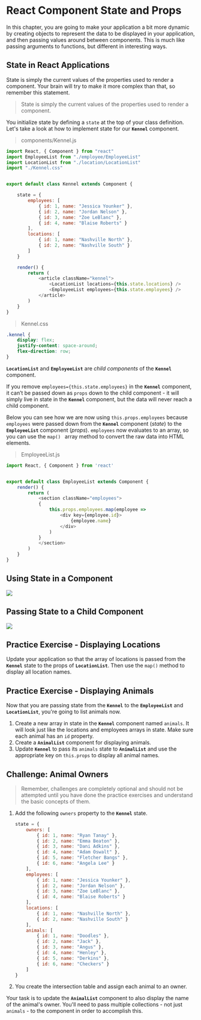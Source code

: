 # React Component State and Props

In this chapter, you are going to make your application a bit more dynamic by creating objects to represent the data to be displayed in your application, and then passing values around between components. This is much like passing arguments to functions, but different in interesting ways.

## State in React Applications

State is simply the current values of the properties used to render a component. Your brain will try to make it more complex than that, so remember this statement.

> State is simply the current values of the properties used to render a component.

You initialize state by defining a `state` at the top of your class definition. Let's take a look at how to implement state for our **`Kennel`** component.

> components/Kennel.js

```js
import React, { Component } from "react"
import EmployeeList from "./employee/EmployeeList"
import LocationList from "./location/LocationList"
import "./Kennel.css"


export default class Kennel extends Component {

    state = {
        employees: [
            { id: 1, name: "Jessica Younker" },
            { id: 2, name: "Jordan Nelson" },
            { id: 3, name: "Zoe LeBlanc" },
            { id: 4, name: "Blaise Roberts" }
        ],
        locations: [
            { id: 1, name: "Nashville North" },
            { id: 2, name: "Nashville South" }
        ]
    }

    render() {
        return (
            <article className="kennel">
                <LocationList locations={this.state.locations} />
                <EmployeeList employees={this.state.employees} />
            </article>
        )
    }
}
```

> Kennel.css

```css
.kennel {
    display: flex;
    justify-content: space-around;
    flex-direction: row;
}
```

**`LocationList`** and **`EmployeeList`** are _child components_ of the **`Kennel`** component.

If you remove `employees={this.state.employees}` in the **`Kennel`** component, it can’t be passed down as `props` down to the child component - it will simply live in state in the **`Kennel`** component, but the data will never reach a child component.

Below you can see how we are now using `this.props.employees` because `employees` were passed down from the  **`Kennel`** component (_state_) to the  **`EmployeeList`** component (_props_). `employees` now evaluates to an array, so you can use the `map() ` array method to convert the raw data into HTML elements.


> EmployeeList.js

```js
import React, { Component } from 'react'


export default class EmployeeList extends Component {
    render() {
        return (
            <section className="employees">
            {
                this.props.employees.map(employee =>
                    <div key={employee.id}>
                        {employee.name}
                    </div>
                )
            }
            </section>
        )
    }
}
```

## Using State in a Component

![](./images/state.png)

## Passing State to a Child Component

![](./images/statetoprops.png)


## Practice Exercise - Displaying Locations

Update your application so that the array of locations is passed from the **`Kennel`** state to the props of **`LocationList`**. Then use the `map()` method to display all location names.

## Practice Exercise - Displaying Animals

Now that you are passing state from the **`Kennel`** to the **`EmployeeList`** and **`LocationList`**, you're going to list animals now.

1. Create a new array in state in the **`Kennel`** component named `animals`. It will look just like the locations and employees arrays in state. Make sure each animal has an `id` property.
2. Create a **`AnimalList`** component for displaying animals.
3. Update **`Kennel`** to pass its `animals` state to **`AnimalList`** and use the appropriate key on `this.props` to display all animal names.

## Challenge: Animal Owners

> Remember, challenges are completely optional and should not be attempted until you have done the practice exercises and understand the basic concepts of them.

1. Add the following `owners` property to the **`Kennel`** state.
    ```js
    state = {
        owners: [
            { id: 1, name: "Ryan Tanay" },
            { id: 2, name: "Emma Beaton" },
            { id: 3, name: "Dani Adkins" },
            { id: 4, name: "Adam Oswalt" },
            { id: 5, name: "Fletcher Bangs" },
            { id: 6, name: "Angela Lee" }
        ],
        employees: [
            { id: 1, name: "Jessica Younker" },
            { id: 2, name: "Jordan Nelson" },
            { id: 3, name: "Zoe LeBlanc" },
            { id: 4, name: "Blaise Roberts" }
        ],
        locations: [
            { id: 1, name: "Nashville North" },
            { id: 2, name: "Nashville South" }
        ],
        animals: [
            { id: 1, name: "Doodles" },
            { id: 2, name: "Jack" },
            { id: 3, name: "Angus" },
            { id: 4, name: "Henley" },
            { id: 5, name: "Derkins" },
            { id: 6, name: "Checkers" }
        ]
    }
    ```
1. You create the intersection table and assign each animal to an owner.

Your task is to update the **`AnimalList`** component to also display the name of the animal's owner. You'll need to pass multiple collections - not just `animals` - to the component in order to accomplish this.
